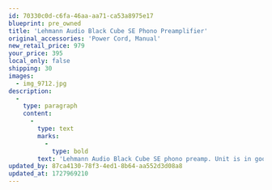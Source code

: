 ```yaml
---
id: 70330c0d-c6fa-46aa-aa71-ca53a8975e17
blueprint: pre_owned
title: 'Lehmann Audio Black Cube SE Phono Preamplifier'
original_accessories: 'Power Cord, Manual'
new_retail_price: 979
your_price: 395
local_only: false
shipping: 30
images:
  - img_9712.jpg
description:
  -
    type: paragraph
    content:
      -
        type: text
        marks:
          -
            type: bold
        text: 'Lehmann Audio Black Cube SE phono preamp. Unit is in good physical and functional condition and includes power cord and manual - no original box. Unit sold as new for $979.00'
updated_by: 87ca4130-78f3-4ed1-8b64-aa552d3d08a8
updated_at: 1727969210
---
```

